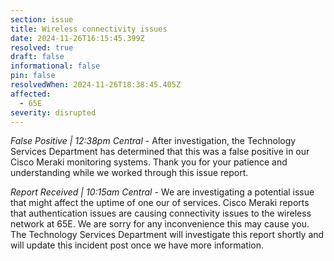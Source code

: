 ```yaml
---
section: issue
title: Wireless connectivity issues
date: 2024-11-26T16:15:45.399Z
resolved: true
draft: false
informational: false
pin: false
resolvedWhen: 2024-11-26T18:38:45.405Z
affected:
  - 65E
severity: disrupted
---
```

*False Positive | 12:38pm Central* - After investigation, the Technology Services Department has determined that this was a false positive in our Cisco Meraki monitoring systems. Thank you for your patience and understanding while we worked through this issue report.

*Report Received | 10:15am Central* - We are investigating a potential issue that might affect the uptime of one our of services. Cisco Meraki reports that authentication issues are causing connectivity issues to the wireless network at 65E. We are sorry for any inconvenience this may cause you. The Technology Services Department will investigate this report shortly and will update this incident post once we have more information.